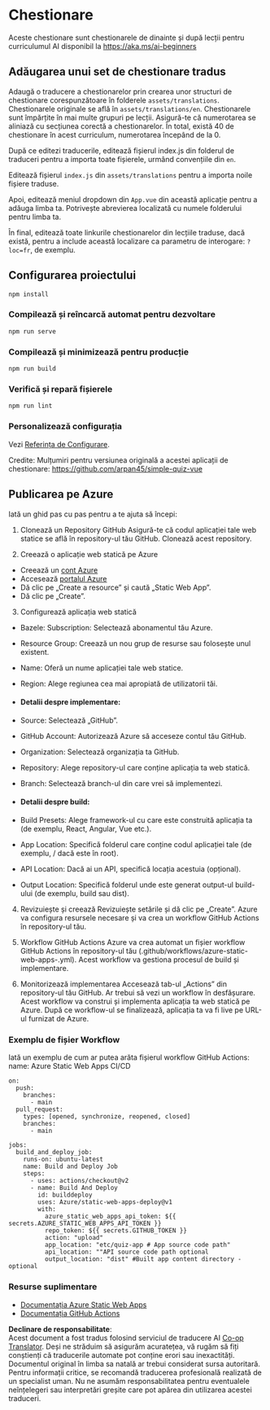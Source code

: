 <!--
CO_OP_TRANSLATOR_METADATA:
{
  "original_hash": "d699cf8509f74baa5b0b838de5cf0662",
  "translation_date": "2025-08-26T00:53:49+00:00",
  "source_file": "etc/quiz-app/README.md",
  "language_code": "ro"
}
-->
# Chestionare

Aceste chestionare sunt chestionarele de dinainte și după lecții pentru curriculumul AI disponibil la https://aka.ms/ai-beginners

## Adăugarea unui set de chestionare tradus

Adaugă o traducere a chestionarelor prin crearea unor structuri de chestionare corespunzătoare în folderele `assets/translations`. Chestionarele originale se află în `assets/translations/en`. Chestionarele sunt împărțite în mai multe grupuri pe lecții. Asigură-te că numerotarea se aliniază cu secțiunea corectă a chestionarelor. În total, există 40 de chestionare în acest curriculum, numerotarea începând de la 0.

După ce editezi traducerile, editează fișierul index.js din folderul de traduceri pentru a importa toate fișierele, urmând convențiile din `en`.

Editează fișierul `index.js` din `assets/translations` pentru a importa noile fișiere traduse.

Apoi, editează meniul dropdown din `App.vue` din această aplicație pentru a adăuga limba ta. Potrivește abrevierea localizată cu numele folderului pentru limba ta.

În final, editează toate linkurile chestionarelor din lecțiile traduse, dacă există, pentru a include această localizare ca parametru de interogare: `?loc=fr`, de exemplu.

## Configurarea proiectului

```
npm install
```

### Compilează și reîncarcă automat pentru dezvoltare

```
npm run serve
```

### Compilează și minimizează pentru producție

```
npm run build
```

### Verifică și repară fișierele

```
npm run lint
```

### Personalizează configurația

Vezi [Referința de Configurare](https://cli.vuejs.org/config/).

Credite: Mulțumiri pentru versiunea originală a acestei aplicații de chestionare: https://github.com/arpan45/simple-quiz-vue

## Publicarea pe Azure

Iată un ghid pas cu pas pentru a te ajuta să începi:

1. Clonează un Repository GitHub
Asigură-te că codul aplicației tale web statice se află în repository-ul tău GitHub. Clonează acest repository.

2. Creează o aplicație web statică pe Azure
- Creează un [cont Azure](http://azure.microsoft.com)
- Accesează [portalul Azure](https://portal.azure.com) 
- Dă clic pe „Create a resource” și caută „Static Web App”.
- Dă clic pe „Create”.

3. Configurează aplicația web statică
- Bazele: Subscription: Selectează abonamentul tău Azure.
- Resource Group: Creează un nou grup de resurse sau folosește unul existent.
- Name: Oferă un nume aplicației tale web statice.
- Region: Alege regiunea cea mai apropiată de utilizatorii tăi.

- #### Detalii despre implementare:
- Source: Selectează „GitHub”.
- GitHub Account: Autorizează Azure să acceseze contul tău GitHub.
- Organization: Selectează organizația ta GitHub.
- Repository: Alege repository-ul care conține aplicația ta web statică.
- Branch: Selectează branch-ul din care vrei să implementezi.

- #### Detalii despre build:
- Build Presets: Alege framework-ul cu care este construită aplicația ta (de exemplu, React, Angular, Vue etc.).
- App Location: Specifică folderul care conține codul aplicației tale (de exemplu, / dacă este în root).
- API Location: Dacă ai un API, specifică locația acestuia (opțional).
- Output Location: Specifică folderul unde este generat output-ul build-ului (de exemplu, build sau dist).

4. Revizuiește și creează
Revizuiește setările și dă clic pe „Create”. Azure va configura resursele necesare și va crea un workflow GitHub Actions în repository-ul tău.

5. Workflow GitHub Actions
Azure va crea automat un fișier workflow GitHub Actions în repository-ul tău (.github/workflows/azure-static-web-apps-<name>.yml). Acest workflow va gestiona procesul de build și implementare.

6. Monitorizează implementarea
Accesează tab-ul „Actions” din repository-ul tău GitHub.
Ar trebui să vezi un workflow în desfășurare. Acest workflow va construi și implementa aplicația ta web statică pe Azure.
După ce workflow-ul se finalizează, aplicația ta va fi live pe URL-ul furnizat de Azure.

### Exemplu de fișier Workflow

Iată un exemplu de cum ar putea arăta fișierul workflow GitHub Actions:
name: Azure Static Web Apps CI/CD
```
on:
  push:
    branches:
      - main
  pull_request:
    types: [opened, synchronize, reopened, closed]
    branches:
      - main

jobs:
  build_and_deploy_job:
    runs-on: ubuntu-latest
    name: Build and Deploy Job
    steps:
      - uses: actions/checkout@v2
      - name: Build And Deploy
        id: builddeploy
        uses: Azure/static-web-apps-deploy@v1
        with:
          azure_static_web_apps_api_token: ${{ secrets.AZURE_STATIC_WEB_APPS_API_TOKEN }}
          repo_token: ${{ secrets.GITHUB_TOKEN }}
          action: "upload"
          app_location: "etc/quiz-app # App source code path"
          api_location: ""API source code path optional
          output_location: "dist" #Built app content directory - optional
```

### Resurse suplimentare
- [Documentația Azure Static Web Apps](https://learn.microsoft.com/azure/static-web-apps/getting-started)
- [Documentația GitHub Actions](https://docs.github.com/actions/use-cases-and-examples/deploying/deploying-to-azure-static-web-app)

**Declinare de responsabilitate**:  
Acest document a fost tradus folosind serviciul de traducere AI [Co-op Translator](https://github.com/Azure/co-op-translator). Deși ne străduim să asigurăm acuratețea, vă rugăm să fiți conștienți că traducerile automate pot conține erori sau inexactități. Documentul original în limba sa natală ar trebui considerat sursa autoritară. Pentru informații critice, se recomandă traducerea profesională realizată de un specialist uman. Nu ne asumăm responsabilitatea pentru eventualele neînțelegeri sau interpretări greșite care pot apărea din utilizarea acestei traduceri.